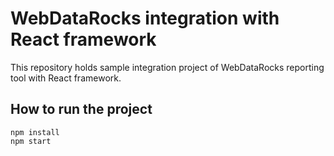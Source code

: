 # WebDataRocks integration with React framework 

This repository holds sample integration project of WebDataRocks reporting tool with React framework. 

## How to run the project

```
npm install
npm start
```
